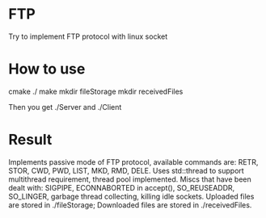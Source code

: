 # FTP
Try to implement FTP protocol with linux socket

# How to use
cmake ./
make
mkdir fileStorage
mkdir receivedFiles

Then you get ./Server and ./Client

# Result
Implements passive mode of FTP protocol, available commands are:
RETR, STOR, CWD, PWD, LIST, MKD, RMD, DELE.
Uses std::thread to support multithread requirement, thread pool implemented.
Miscs that have been dealt with:
SIGPIPE, ECONNABORTED in accept(), SO_REUSEADDR, SO_LINGER, garbage thread collecting, killing idle sockets. 
Uploaded files are stored in ./fileStorage;
Downloaded files are stored in ./receivedFiles. 